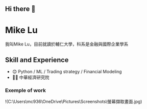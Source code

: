 ## Hi there 👋

# Mike Lu
我叫Mike Lu，目前就讀於輔仁大學，科系是金融與國際企業學系

## Skill and Experience
* 😊 Python / ML / Trading strategy / Financial Modeling
* 🧑‍💼 中華經濟研究院 

### Exemple of work

!(C:\Users\mc936\OneDrive\Pictures\Screenshots\螢幕擷取畫面.jpg)
